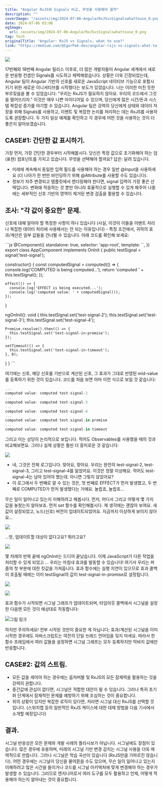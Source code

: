 ```yaml
---
title: "Angular RxJS와 Signals 비교, 무엇을 사용해야 할까"
description: ""
coverImage: "/assets/img/2024-07-06-AngularRxJSvsSignalswhattouse_0.png"
date: 2024-07-06 03:08
ogImage:
  url: /assets/img/2024-07-06-AngularRxJSvsSignalswhattouse_0.png
tag: Tech
originalTitle: "Angular: RxJS vs Signals, what to use?"
link: "https://medium.com/@IgorPak-dev/angular-rxjs-vs-signals-what-to-use-17f2655b7e9c"
---
```


![](/assets/img/2024-07-06-AngularRxJSvsSignalswhattouse_0.png)

17번째와 18번째 Angular 릴리스 이후로, 더 많은 개발자들이 Angular 세계에서 새로운 반응형 컨셉인 Signals를 시도하고 채택해왔습니다. 상황은 더욱 긴장되었는데, Angular 팀이 Angular 기반의 신호를 새로운 JavaScript 네이티브 기능으로 포함시키기 위한 새로운 이니셔티브를 시작했다는 보도가 있었습니다. 나는 이러한 미친 듯한 부르짖음을 볼 수 있었습니다: "우리는 RxJS가 필요하지 않아요. 우리의 코드에서 그것을 떨어뜨리자." 이것은 매우 나쁜 아이디어일 수 있으며, 당신에게 많은 시간/돈과 시스템 복잡성 증가를 야기할 수 있습니다. Angular 팀은 강력히 당신에게 상태와 데이터 저장을 위해 Signals를 사용하고, 이벤트 및 복잡한 논리를 처리하는 데는 RxJS를 사용하도록 권장합니다. 두 가지 일상 예제를 확인하고 각 경우에 어떤 것을 사용하는 것이 더 좋은지 알아보겠습니다.

## CASE#1: 간단한 값 표시하기.

가장 먼저, 가장 간단한 경우부터 시작해봅시다. 당신은 특정 값으로 초기화해야 하는 덤 (표현) 컴포넌트를 가지고 있습니다. 무엇을 선택해야 할까요? 답은: 달려 있습니다.

<div class="content-ad"></div>

- 미래에 계속해서 동일한 입력 필드를 사용해야 하는 경우 일반 @Input을 사용하세요 (더 나아가 한 번만 바인딩하기 위해 @Attribute를 사용할 수도 있습니다).
- 정보가 자주 변경되고 템플릿에서 렌더링해야 한다면, signal 입력이 가장 좋은 선택입니다. 변화에 적응하는 것 뿐만 아니라 효율적으로 실행할 수 있게 해주어 나중에는 세부적인 신호 기반의 영역이 제거된 변경 검출을 활용할 수 있습니다.

## 조사: "각 값이 중요한" 문제.

신호에 대해 알아야 할 특정한 사항이 하나 있습니다 (사실, 이것이 이들을 이벤트 처리나 복잡한 데이터 처리에 사용해서는 안 되는 이유입니다) - 특정 조건에서, 귀하의 효과/계산은 일부 값들을 건너뛸 수 있습니다. 아래 코드를 확인해 보세요:

\`\`\`js
@Component({
standalone: true,
selector: 'app-root',
template: \`\`,
})
export class AppComponent implements OnInit {
public testSignal = signal('test-signal');

constructor() {
const computedSignal = computed(() => {
console.log('COMPUTED is being computed...');
return 'computed ' + this.testSignal();
});

    effect(() => {
      console.log('EFFECT is being executed...');
      console.log('computed value: ' + computedSignal());
    });

}

ngOnInit(): void {
this.testSignal.set('test-signal-2');
this.testSignal.set('test-signal-3');
this.testSignal.set('test-signal-4');

    Promise.resolve().then(() => {
      this.testSignal.set('test-signal-in-promise');
    });

    setTimeout(() => {
      this.testSignal.set('test-signal-in-timeout');
    }, 0);

}
}
\`\`\`

<div class="content-ad"></div>

여기에는 신호, 해당 신호를 기반으로 계산된 신호, 그 효과가 그대로 반영된 mid-value를 등록하기 위한 것이 있습니다. 코드를 처음 보면 아마 이런 식으로 보일 것 같습니다:

```js
...
computed value: computed test-signal-2
...
computed value: computed test-signal-3
...
computed value: computed test-signal-4
...
computed value: computed test-signal-in-promise
...
computed value: computed test-signal-in-timeout
```

그리고 이는 상당히 논리적으로 보입니다. 적어도 Observables를 사용했을 때의 것과 비교해보면요. 그러나 실제 상황은 훨씬 더 흥미로운 것 같습니다:

![](/assets/img/2024-07-06-AngularRxJSvsSignalswhattouse_1.png)

<div class="content-ad"></div>

- 네, 그것은 전체 로그입니다. 맞아요, 맞아요. 우리는 완전히 test-signal-2, test-signal-3, 그리고 test-signal-4를 잃었어요. 이것은 정말 이상해요. 적어도 test-signal-4는 남아 있어야 했는데. 아니면 그렇지 않았어요?
- 이 로그에서 두 번째로 알 수 있는 것은, 첫 번째로 EFFECT가 먼저 발생했고, 두 번째로 COMPUTED가 먼저 발생했다는 거예요. 놀랍죠, 놀랍죠...

무슨 일이 일어나고 있는지 이해하려고 해봅시다. 먼저, 어디서 그리고 어떻게 몇 가지 값을 놓쳤는지 알아보죠. 먼저 set 함수를 확인해봅시다. 제 생각에는 괜찮아 보여요. 새 값이 설정되었고, 노드(신호) 버전이 업데이트되었어요. 지금까지 이상하게 보이지 않아요...

![](/assets/img/2024-07-06-AngularRxJSvsSignalswhattouse_2.png)

...앗, 업데이트할 대상이 없다고요? 뭐라고요?

<div class="content-ad"></div>

![](/assets/img/2024-07-06-AngularRxJSvsSignalswhattouse_3.png)

몇 차례의 반복 끝에 ngOnInit는 드디어 끝났습니다. 이제 JavaScript가 다른 작업을 처리할 수 있게 되었고 ... 우리는 마침내 효과를 발동할 수 있습니다! 여기서 우리는 퍼즐의 첫 부분에 대한 킷값을 가져옵니다. 효과 함수에는 실행 지연이 있으므로 효과 콜백이 호출될 때에는 이미 testSignal의 값이 test-signal-in-promise로 설정됩니다.

![](/assets/img/2024-07-06-AngularRxJSvsSignalswhattouse_4.png)

![](/assets/img/2024-07-06-AngularRxJSvsSignalswhattouse_5.png)

<div class="content-ad"></div>

효과 함수가 시작되면 시그널 그래프가 업데이트되며, 타임아웃 콜백에서 시그널을 설정한 다음엔 모든 것이 예상대로 작동합니다:

![그림 링크](/assets/img/2024-07-06-AngularRxJSvsSignalswhattouse_6.png)

하지만 주의하세요! 전부 시작된 것만이 중요한 게 아닙니다; 효과/계산된 시그널을 이미 시작한 경우에도 자바스크립트는 여전히 단일 쓰레드 언어임을 잊지 마세요. 따라서 한 함수 프레임에서 여러 값들을 설정하면 시그널 그래프는 모두 등록하지만 막바지 값에만 반응합니다.

## CASE#2: 값의 스트림.

<div class="content-ad"></div>

- 모든 값을 세어야 하는 경우에는 옵저버블 및 RxJS의 모든 잠재력을 활용하는 것을 강력히 권합니다.
- 중간값에 관심이 없다면, 시그널은 적합한 대안이 될 수 있습니다. 그러나 특히 초기화 단계에서 잠재적인 문제를 예방하기 위해 조심하는 것이 중요합니다.
- 위의 상황이 있지만 복잡한 로직이 있다면, 저라면 시그널 대신 RxJS를 선택할 것입니다. (스위치맵 등의 일반적인 RxJS 케이스에 대한 대체 방법을 다음 기사에서 소개할 예정입니다)

## 결과.

시그널 반응성은 모든 문제와 개발 사례의 플라시보가 아닙니다. 시그널에도 장점이 있습니다. 많은 경우에 유용하며, 미래의 시그널 기반 변경 감지는 시그널 사용을 더욱 매력적으로 만듭니다. 그러나 시그널은 학습 곡선이 있습니다 (RxJS만큼 가파르진 않습니다). 어떤 경우에는 시그널이 당신을 물어뜯을 수도 있으며, 무슨 일이 일어나고 있는지 이해하려고 많은 시간을 들이거나 코드를 시그널 아키텍처에 맞게 변경해야 하는 경우가 발생할 수 있습니다.
그러므로 엔지니어로서 여러 도구를 모두 활용하고 언제, 어떻게 적용해야 하는지 알아내는 것이 중요합니다.

